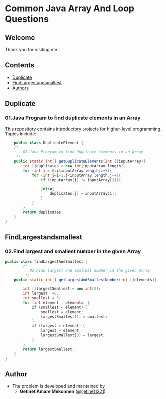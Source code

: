 # Common Java Array And Loop Questions

## Welcome
Thank you for visiting me
## Contents 
-  [Duplicate](https://github.com/getinet1221/CommonJavaArrayAndLoopQuestions#Duplicate)
-  [FindLargestandsmallest](https://github.com/getinet1221/CommonJavaArrayAndLoopQuestions#FindLargestandsmallest)
-  [Authors](https://github.com/getinet1221/cbe_gym_system#Authors)

## Duplicate
### 01.Java Program to find duplicate elements in an Array
This repository contains introductory projects for higher-level programming. Topics include:
```Java
    public class DuplicateElement {
    /*
        01.Java Program to find duplicate elements in an Array
     */
    public static int[] getDuplicateElements(int []inputArray){
        int []duplicates = new int[inputArray.length];
        for (int i = 0;i<inputArray.length;i++){
            for (int j=i+1;j<inputArray.length;j++){
                if (inputArray[i] != inputArray[j]){

                }else{
                    duplicates[j] = inputArray[i];
                }
            }
        }
        return duplicates;
    }
}
```
## FindLargestandsmallest
### 02.Find largest and smallest number in the given Array
```Java
public class findLargestAndSmallest {
        /*
           02.Find largest and smallest number in the given Array
         */
    public static int[] getLargestAndSmallestNumber(int []elements){

        int []largestSmallest = new int[2];
        int largest  =0;
        int smallest = 0;
        for (int element : elements) {
            if (smallest < element) {
                smallest = element;
                largestSmallest[1] = smallest;
            }
            if (largest > element) {
                largest = element;
                largestSmallest[0] = largest;
            }
        }
        return largestSmallest;
    }
}
```
## Author
- The problem is developed and maintained by 
    -   **Getinet Amare Mekonnen** ([@getinet1221](https://github.com/getinet1221))